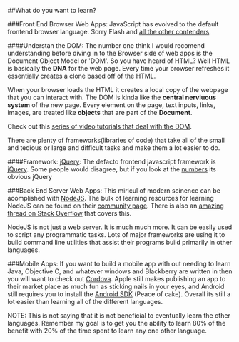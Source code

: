 

##What do you want to learn?

###Front End Browser Web Apps:
JavaScript has evolved to the default frontend browser language. Sorry Flash and [all the other contenders](http://en.wikipedia.org/wiki/Client-side_scripting#List_of_Client-Side_Scripting_Languages). 

####Understan the DOM:
The number one think I would recomend understanding before diving in to the Browser side of web apps is the Document Object Model or 'DOM'. So you have heard of HTML? Well HTML is basically the **DNA** for the web page. Every time your browser refreshes it essentially creates a clone based off of the HTML. 


When your browser loads the HTML it creates a local copy of the webpage that you can interact with. The DOM is kinda like the **central nerviuous system** of the new page. Every element on the page, text inputs, links, images, are treated like **objects** that are part of the **Document**. 

Check out this [series of video tutorials that deal with the DOM](http://www.youtube.com/watch?v=aPW_wQEFvek&list=PL18600E7CA651B16B).




There are plenty of frameworks(libraries of code) that take all of the small and tedious or large and difficult tasks and make them a lot easier to do. 

####Framework: [jQuery](http://jquery.com/):
The defacto frontend javascript framework is [jQuery](http://jquery.com/). Some people would disagree, but if you look at the [numbers](http://www.similartech.com/categories/javascript) its obvious jQuery 



###Back End Server Web Apps:
This miricul of modern scinence can be acomplished with [NodeJS](http://nodejs.org/). The bulk of learning resources for learning NodeJS can be found on their [community page](http://nodejs.org/community/). There is also an [amazing thread on Stack Overflow](http://stackoverflow.com/questions/2353818/how-do-i-get-started-with-node-js) that covers this.

NodeJS is not just a web server. It is much much more. It can be easily used to script any programmatic tasks. Lots of major frameworks are using it to build command line utilities that assist their programs build primarily in other languages.

###Mobile Apps:
If you want to build a mobile app with out needing to learn Java, Objective C, and whatever windows and Blackberry are written in then you will want to check out [Cordova](http://cordova.apache.org/). Apple still makes publishing an app to their market place as much fun as sticking nails in your eyes, and Android still requires you to install the [Android SDK](http://developer.android.com/sdk/index.html) (Peace of cake). Overall its still a lot easier than learning all of the different languages. 

NOTE: This is not saying that it is not beneficial to eventually learn the other languages. Remember my goal is to get you the ability to learn 80% of the benefit with 20% of the time spent to learn any one other language.
